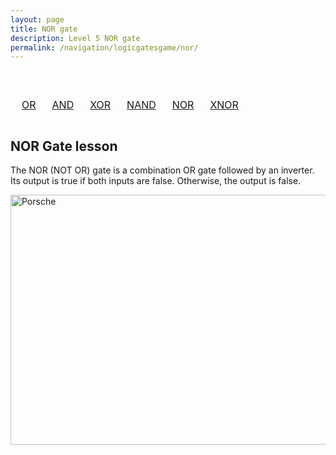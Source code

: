 ```yaml
---
layout: page
title: NOR gate
description: Level 5 NOR gate
permalink: /navigation/logicgatesgame/nor/
---
```


<body>

  <br>
  <div>
    <table style="width: 100%; text-align: center; border-collapse: separate; border-spacing: 10px;">
            <tr>
                <td><a href="{{site.baseurl}}/navigation/logicgatesgame/or/" class="button">OR</a></td>
                <td><a href="{{site.baseurl}}/navigation/logicgatesgame/and/" class="button">AND</a></td>
                <td><a href="{{site.baseurl}}/navigation/logicgatesgame/xor/" class="button">XOR</a></td>
                <td><a href="{{site.baseurl}}/navigation/logicgatesgame/nand/" class="button">NAND</a></td>
                <td><a href="{{site.baseurl}}/navigation/logicgatesgame/nor/" class="button">NOR</a></td>
                <td><a href="{{site.baseurl}}/navigation/logicgatesgame/xnor/" class="button">XNOR</a></td>
            </tr>
        </table>
  </div>


  <h2>NOR Gate lesson</h2>


  <p>The NOR (NOT OR) gate is a combination OR gate followed by an inverter. Its output is true if both inputs are false. Otherwise, the output is false.<p>


  <img src="https://www.techtarget.com/rms/onlineimages/diagram6-f.png" alt="Porsche" style="width:600px;height:400px;">
